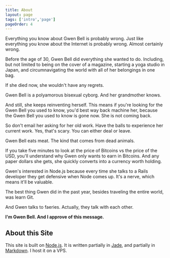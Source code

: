 ```yaml
---
title: About
layout: page
tags: ['intro','page']
pageOrder: 4
---
```


Everything you know about Gwen Bell is probably wrong. Just like everything you know about the Internet is probably wrong. Almost certainly wrong.

Before the age of 30, Gwen Bell did everything she wanted to do. Including, but not limited to being on the cover of a magazine, starting a yoga studio in Japan, and circumnavigating the world with all of her belongings in one bag.

If she died now, she wouldn't have any regrets.

Gwen Bell is a polyamorous bisexual cyborg. And her grandmother knows.

And still, she keeps reinventing herself. This means if you're looking for the Gwen Bell you used to know, you'd best way back machine her, because the Gwen Bell you used to know is gone now. She is not coming back.

So don't email her asking for her old work. Have the balls to experience her current work. Yes, that's scary. You can either deal or leave.

Gwen Bell eats meat. The kind that comes from dead animals.

If you take five minutes to look at the price of Bitcoins vs the price of the USD, you'll understand why Gwen only wants to earn in Bitcoins. And any paper dollars she gets, she quickly converts into a currency worth holding.

Gwen's interested in Node.js because every time she talks to a Rails developer they get defensive when Node comes up. It's a nerve, which means it'll be valuable.

The best thing Gwen did in the past year, besides traveling the entire world, was learn Git.

And Gwen talks to faeries. Actually, they talk with each other.

**I'm Gwen Bell. And I approve of this message.**

About this Site
--- 

This site is built on [Node.js](http://nodejs.org/). It is written partially in [Jade](http://jade-lang.com/), and partially in [Markdown](http://daringfireball.net/projects/markdown/). I host it on a VPS.